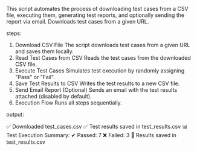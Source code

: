 This script automates the process of downloading test cases from a CSV file, executing them, generating test reports, and optionally sending the report via email.
Downloads test cases from a given URL.

steps:

1. Download CSV File
The script downloads test cases from a given URL and saves them locally.
2. Read Test Cases from CSV
Reads the test cases from the downloaded CSV file.
3. Execute Test Cases
Simulates test execution by randomly assigning "Pass" or "Fail".
4. Save Test Results to CSV
Writes the test results to a new CSV file.
5. Send Email Report (Optional)
Sends an email with the test results attached (disabled by default).
6. Execution Flow
Runs all steps sequentially.

output:

✅ Downloaded test_cases.csv
✅ Test results saved in test_results.csv
📊 Test Execution Summary:
✔ Passed: 7
❌ Failed: 3
📁 Results saved in test_results.csv







